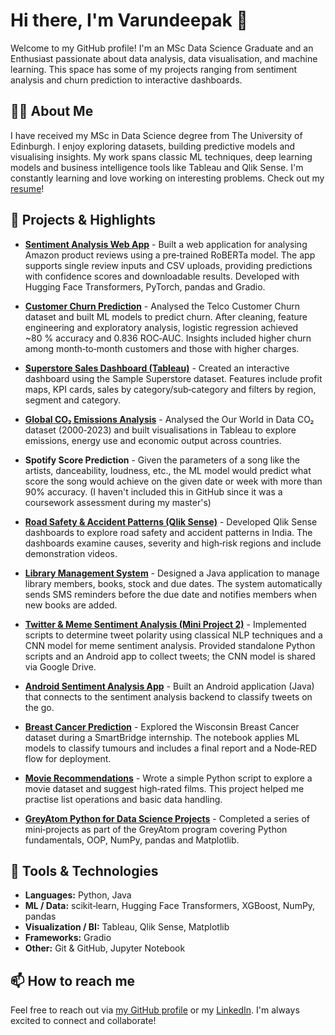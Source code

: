 # Hi there, I'm Varundeepak 👋

Welcome to my GitHub profile! I'm an MSc Data Science Graduate and an Enthusiast passionate about data analysis, data visualisation, and machine learning. This space has some of my projects ranging from sentiment analysis and churn prediction to interactive dashboards.

## 👨‍💻 About Me
I have received my MSc in Data Science degree from The University of Edinburgh. I enjoy exploring datasets, building predictive models and visualising insights. My work spans classic ML techniques, deep learning models and business intelligence tools like Tableau and Qlik Sense. I'm constantly learning and love working on interesting problems. Check out my [resume](https://github.com/Varundeepak/Varundeepak/blob/main/VarundeepakIndiaResume.pdf)!

## 🚀 Projects & Highlights
- [**Sentiment Analysis Web App**](https://github.com/Varundeepak/huggingface-amazon-review-sentiment-analysis) - Built a web application for analysing Amazon product reviews using a pre‑trained RoBERTa model. The app supports single review inputs and CSV uploads, providing predictions with confidence scores and downloadable results. Developed with Hugging Face Transformers, PyTorch, pandas and Gradio.

- [**Customer Churn Prediction**](https://github.com/Varundeepak/Churn-Prediction-ML) - Analysed the Telco Customer Churn dataset and built ML models to predict churn. After cleaning, feature engineering and exploratory analysis, logistic regression achieved ~80 % accuracy and 0.836 ROC‑AUC. Insights included higher churn among month‑to‑month customers and those with higher charges.

- [**Superstore Sales Dashboard (Tableau)**](https://github.com/Varundeepak/Sample-SuperStore-DataSet-Tableau) - Created an interactive dashboard using the Sample Superstore dataset. Features include profit maps, KPI cards, sales by category/sub‑category and filters by region, segment and category.

- [**Global CO₂ Emissions Analysis**](https://github.com/Varundeepak/Global-CO2-Emissions-Tableau) - Analysed the Our World in Data CO₂ dataset (2000‑2023) and built visualisations in Tableau to explore emissions, energy use and economic output across countries.

- **Spotify Score Prediction** - Given the parameters of a song like the artists, danceability, loudness, etc., the ML model would predict what score the song would achieve on the given date or week with more than 90% accuracy. (I haven't included this in GitHub since it was a coursework assessment during my master's)

- [**Road Safety & Accident Patterns (Qlik Sense)**](https://github.com/Varundeepak/Qlik-VIP-Road-Safety-and-Accident-Patterns) - Developed Qlik Sense dashboards to explore road safety and accident patterns in India. The dashboards examine causes, severity and high‑risk regions and include demonstration videos.

- [**Library Management System**](https://github.com/Varundeepak/Mini-Project-1) - Designed a Java application to manage library members, books, stock and due dates. The system automatically sends SMS reminders before the due date and notifies members when new books are added.

- [**Twitter & Meme Sentiment Analysis (Mini Project 2)**](https://github.com/Varundeepak/Mini-Project-2-Twitter-Sentiment-Analysis) - Implemented scripts to determine tweet polarity using classical NLP techniques and a CNN model for meme sentiment analysis. Provided standalone Python scripts and an Android app to collect tweets; the CNN model is shared via Google Drive.

- [**Android Sentiment Analysis App**](https://github.com/Varundeepak/TwitterSentimentAnalysisAndroidApplication) - Built an Android application (Java) that connects to the sentiment analysis backend to classify tweets on the go.

- [**Breast Cancer Prediction**](https://github.com/Varundeepak/Breast-Cancer-Prediction---SmartBridge-Summer-Intern-Project) - Explored the Wisconsin Breast Cancer dataset during a SmartBridge internship. The notebook applies ML models to classify tumours and includes a final report and a Node‑RED flow for deployment.

- [**Movie Recommendations**](https://github.com/Varundeepak/analyzing-movie-dataset) - Wrote a simple Python script to explore a movie dataset and suggest high‑rated films. This project helped me practise list operations and basic data handling.

- [**GreyAtom Python for Data Science Projects**](https://github.com/Varundeepak/greyatom-python-for-data-science) - Completed a series of mini‑projects as part of the GreyAtom program covering Python fundamentals, OOP, NumPy, pandas and Matplotlib.

## 🧰 Tools & Technologies
- **Languages:** Python, Java
- **ML / Data:** scikit‑learn, Hugging Face Transformers, XGBoost, NumPy, pandas
- **Visualization / BI:** Tableau, Qlik Sense, Matplotlib
- **Frameworks:** Gradio
- **Other:** Git & GitHub, Jupyter Notebook

## 📫 How to reach me
Feel free to reach out via [my GitHub profile](https://github.com/Varundeepak) or my [LinkedIn](https://www.linkedin.com/in/varundeepak-babu-ananthi-82606a172/). I'm always excited to connect and collaborate!
